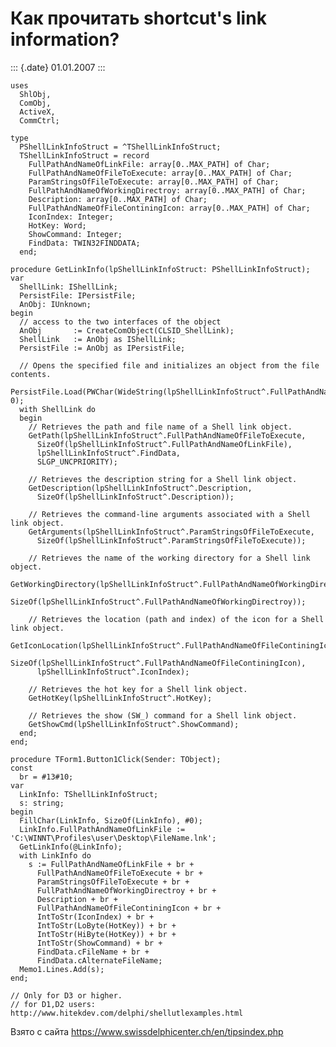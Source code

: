 Как прочитать shortcut\'s link information?
===========================================

::: {.date}
01.01.2007
:::

    uses 
      ShlObj, 
      ComObj, 
      ActiveX, 
      CommCtrl; 
     
    type 
      PShellLinkInfoStruct = ^TShellLinkInfoStruct; 
      TShellLinkInfoStruct = record 
        FullPathAndNameOfLinkFile: array[0..MAX_PATH] of Char; 
        FullPathAndNameOfFileToExecute: array[0..MAX_PATH] of Char; 
        ParamStringsOfFileToExecute: array[0..MAX_PATH] of Char; 
        FullPathAndNameOfWorkingDirectroy: array[0..MAX_PATH] of Char; 
        Description: array[0..MAX_PATH] of Char; 
        FullPathAndNameOfFileContiningIcon: array[0..MAX_PATH] of Char; 
        IconIndex: Integer; 
        HotKey: Word; 
        ShowCommand: Integer; 
        FindData: TWIN32FINDDATA; 
      end; 
     
    procedure GetLinkInfo(lpShellLinkInfoStruct: PShellLinkInfoStruct); 
    var 
      ShellLink: IShellLink; 
      PersistFile: IPersistFile; 
      AnObj: IUnknown; 
    begin 
      // access to the two interfaces of the object 
      AnObj       := CreateComObject(CLSID_ShellLink); 
      ShellLink   := AnObj as IShellLink; 
      PersistFile := AnObj as IPersistFile; 
     
      // Opens the specified file and initializes an object from the file contents. 
      PersistFile.Load(PWChar(WideString(lpShellLinkInfoStruct^.FullPathAndNameOfLinkFile)), 0); 
      with ShellLink do 
      begin 
        // Retrieves the path and file name of a Shell link object. 
        GetPath(lpShellLinkInfoStruct^.FullPathAndNameOfFileToExecute, 
          SizeOf(lpShellLinkInfoStruct^.FullPathAndNameOfLinkFile), 
          lpShellLinkInfoStruct^.FindData, 
          SLGP_UNCPRIORITY); 
     
        // Retrieves the description string for a Shell link object. 
        GetDescription(lpShellLinkInfoStruct^.Description, 
          SizeOf(lpShellLinkInfoStruct^.Description)); 
     
        // Retrieves the command-line arguments associated with a Shell link object. 
        GetArguments(lpShellLinkInfoStruct^.ParamStringsOfFileToExecute, 
          SizeOf(lpShellLinkInfoStruct^.ParamStringsOfFileToExecute)); 
     
        // Retrieves the name of the working directory for a Shell link object. 
        GetWorkingDirectory(lpShellLinkInfoStruct^.FullPathAndNameOfWorkingDirectroy, 
          SizeOf(lpShellLinkInfoStruct^.FullPathAndNameOfWorkingDirectroy)); 
     
        // Retrieves the location (path and index) of the icon for a Shell link object. 
        GetIconLocation(lpShellLinkInfoStruct^.FullPathAndNameOfFileContiningIcon, 
          SizeOf(lpShellLinkInfoStruct^.FullPathAndNameOfFileContiningIcon), 
          lpShellLinkInfoStruct^.IconIndex); 
     
        // Retrieves the hot key for a Shell link object. 
        GetHotKey(lpShellLinkInfoStruct^.HotKey); 
     
        // Retrieves the show (SW_) command for a Shell link object. 
        GetShowCmd(lpShellLinkInfoStruct^.ShowCommand); 
      end; 
    end; 
     
    procedure TForm1.Button1Click(Sender: TObject); 
    const 
      br = #13#10; 
    var 
      LinkInfo: TShellLinkInfoStruct; 
      s: string; 
    begin 
      FillChar(LinkInfo, SizeOf(LinkInfo), #0); 
      LinkInfo.FullPathAndNameOfLinkFile := 'C:\WINNT\Profiles\user\Desktop\FileName.lnk'; 
      GetLinkInfo(@LinkInfo); 
      with LinkInfo do 
        s := FullPathAndNameOfLinkFile + br + 
          FullPathAndNameOfFileToExecute + br + 
          ParamStringsOfFileToExecute + br + 
          FullPathAndNameOfWorkingDirectroy + br + 
          Description + br + 
          FullPathAndNameOfFileContiningIcon + br + 
          IntToStr(IconIndex) + br + 
          IntToStr(LoByte(HotKey)) + br + 
          IntToStr(HiByte(HotKey)) + br + 
          IntToStr(ShowCommand) + br + 
          FindData.cFileName + br + 
          FindData.cAlternateFileName; 
      Memo1.Lines.Add(s); 
    end; 
     
    // Only for D3 or higher. 
    // for D1,D2 users: http://www.hitekdev.com/delphi/shellutlexamples.html 

Взято с сайта <https://www.swissdelphicenter.ch/en/tipsindex.php>
